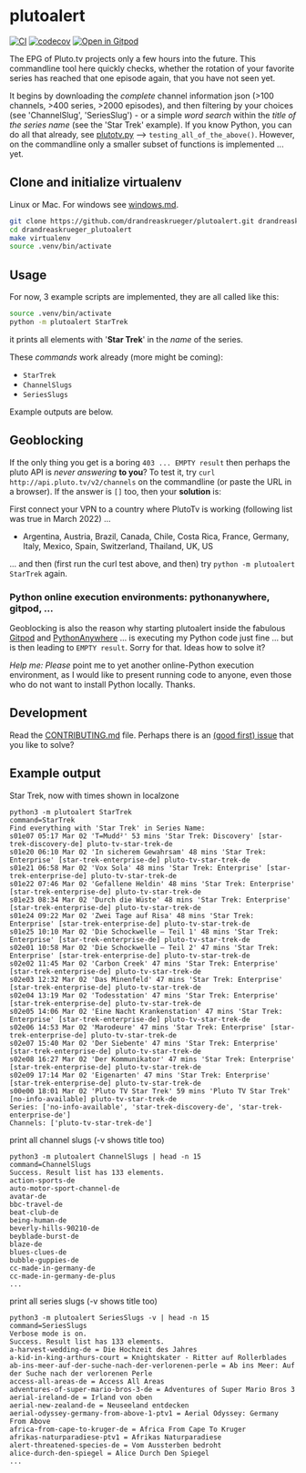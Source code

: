 # plutoalert

[![CI](https://github.com/drandreaskrueger/plutoalert/actions/workflows/main.yml/badge.svg)](https://github.com/drandreaskrueger/plutoalert/actions/workflows/main.yml)
[![codecov](https://codecov.io/gh/drandreaskrueger/plutoalert/branch/main/graph/badge.svg?token=plutoalert_token_here)](https://codecov.io/gh/drandreaskrueger/plutoalert)
[![Open in Gitpod](https://gitpod.io/button/open-in-gitpod.svg)](https://gitpod.io/#https://github.com/drandreaskrueger/plutoalert)

The EPG of Pluto.tv projects only a few hours into the future. This commandline tool here quickly checks, whether the rotation of your favorite series has reached that one episode again, that you have not seen yet.

It begins by downloading the *complete* channel information json (>100 channels, >400 series, >2000 episodes), and then filtering by your choices (see 'ChannelSlug', 'SeriesSlug') - or a simple *word search* within the *title of the series name* (see the 'Star Trek' example). If you know Python, you can do all that already, see [plutotv.py](plutoalert/plutotv.py) --> `testing_all_of_the_above()`. However, on the commandline only a smaller subset of functions is implemented ... yet.

## Clone and initialize virtualenv
Linux or Mac. For windows see [windows.md](windows.md).

```bash
git clone https://github.com/drandreaskrueger/plutoalert.git drandreaskrueger_plutoalert
cd drandreaskrueger_plutoalert
make virtualenv
source .venv/bin/activate
```

## Usage
For now, 3 example scripts are implemented, they are all called like this:

```bash
source .venv/bin/activate
python -m plutoalert StarTrek
```
it prints all elements with '**Star Trek**' in the *name* of the series.

These *commands* work already (more might be coming):
* `StarTrek`
* `ChannelSlugs`
* `SeriesSlugs`

Example outputs are below.

## Geoblocking
If the only thing you get is a boring `403 ... EMPTY result` then perhaps the pluto API is *never answering* **to you**? To test it, try `curl http://api.pluto.tv/v2/channels` on the commandline (or paste the URL in a browser). If the answer is `[]` too, then your **solution** is:

First connect your VPN to a country where PlutoTv is working (following list was true in March 2022) ...

* Argentina, Austria, Brazil, Canada, Chile, Costa Rica, France, Germany, Italy, Mexico, Spain, Switzerland, Thailand, UK, US

... and then (first run the curl test above, and then) try `python -m plutoalert StarTrek` again.

### Python online execution environments: pythonanywhere, gitpod, ...
Geoblocking is also the reason why starting plutoalert inside the fabulous [Gitpod](https://gitpod.io/#https://github.com/drandreaskrueger/plutoalert) and [PythonAnywhere](https://www.pythonanywhere.com/gists/94d3b92d57976da77ae2753b45314aeb/plutoalert_StarTrek.py/python3/) ... is executing my Python code just fine ... but is then leading to `EMPTY result`. Sorry for that. Ideas how to solve it?

*Help me: Please* point me to yet another online-Python execution environment, as I would like to present running code to anyone, even those who do not want to install Python locally. Thanks.

## Development

Read the [CONTRIBUTING.md](CONTRIBUTING.md) file. Perhaps there is an [(good first) issue](https://github.com/drandreaskrueger/plutoalert/issues) that you like to solve?

## Example output
Star Trek, now with times shown in localzone

```
python3 -m plutoalert StarTrek
command=StarTrek
Find everything with 'Star Trek' in Series Name:
s01e07 05:17 Mar 02 'T=Mudd²' 53 mins 'Star Trek: Discovery' [star-trek-discovery-de] pluto-tv-star-trek-de
s01e20 06:10 Mar 02 'In sicherem Gewahrsam' 48 mins 'Star Trek: Enterprise' [star-trek-enterprise-de] pluto-tv-star-trek-de
s01e21 06:58 Mar 02 'Vox Sola' 48 mins 'Star Trek: Enterprise' [star-trek-enterprise-de] pluto-tv-star-trek-de
s01e22 07:46 Mar 02 'Gefallene Heldin' 48 mins 'Star Trek: Enterprise' [star-trek-enterprise-de] pluto-tv-star-trek-de
s01e23 08:34 Mar 02 'Durch die Wüste' 48 mins 'Star Trek: Enterprise' [star-trek-enterprise-de] pluto-tv-star-trek-de
s01e24 09:22 Mar 02 'Zwei Tage auf Risa' 48 mins 'Star Trek: Enterprise' [star-trek-enterprise-de] pluto-tv-star-trek-de
s01e25 10:10 Mar 02 'Die Schockwelle – Teil 1' 48 mins 'Star Trek: Enterprise' [star-trek-enterprise-de] pluto-tv-star-trek-de
s02e01 10:58 Mar 02 'Die Schockwelle – Teil 2' 47 mins 'Star Trek: Enterprise' [star-trek-enterprise-de] pluto-tv-star-trek-de
s02e02 11:45 Mar 02 'Carbon Creek' 47 mins 'Star Trek: Enterprise' [star-trek-enterprise-de] pluto-tv-star-trek-de
s02e03 12:32 Mar 02 'Das Minenfeld' 47 mins 'Star Trek: Enterprise' [star-trek-enterprise-de] pluto-tv-star-trek-de
s02e04 13:19 Mar 02 'Todesstation' 47 mins 'Star Trek: Enterprise' [star-trek-enterprise-de] pluto-tv-star-trek-de
s02e05 14:06 Mar 02 'Eine Nacht Krankenstation' 47 mins 'Star Trek: Enterprise' [star-trek-enterprise-de] pluto-tv-star-trek-de
s02e06 14:53 Mar 02 'Marodeure' 47 mins 'Star Trek: Enterprise' [star-trek-enterprise-de] pluto-tv-star-trek-de
s02e07 15:40 Mar 02 'Der Siebente' 47 mins 'Star Trek: Enterprise' [star-trek-enterprise-de] pluto-tv-star-trek-de
s02e08 16:27 Mar 02 'Der Kommunikator' 47 mins 'Star Trek: Enterprise' [star-trek-enterprise-de] pluto-tv-star-trek-de
s02e09 17:14 Mar 02 'Eigenarten' 47 mins 'Star Trek: Enterprise' [star-trek-enterprise-de] pluto-tv-star-trek-de
s00e00 18:01 Mar 02 'Pluto TV Star Trek' 59 mins 'Pluto TV Star Trek' [no-info-available] pluto-tv-star-trek-de
Series: ['no-info-available', 'star-trek-discovery-de', 'star-trek-enterprise-de']
Channels: ['pluto-tv-star-trek-de']
```

print all channel slugs (-v shows title too)

```
python3 -m plutoalert ChannelSlugs | head -n 15
command=ChannelSlugs
Success. Result list has 133 elements.
action-sports-de
auto-motor-sport-channel-de
avatar-de
bbc-travel-de
beat-club-de
being-human-de
beverly-hills-90210-de
beyblade-burst-de
blaze-de
blues-clues-de
bubble-guppies-de
cc-made-in-germany-de
cc-made-in-germany-de-plus
...
```

print all series slugs (-v shows title too)

```
python3 -m plutoalert SeriesSlugs -v | head -n 15
command=SeriesSlugs
Verbose mode is on.
Success. Result list has 133 elements.
a-harvest-wedding-de = Die Hochzeit des Jahres
a-kid-in-king-arthurs-court = Knightskater - Ritter auf Rollerblades
ab-ins-meer-auf-der-suche-nach-der-verlorenen-perle = Ab ins Meer: Auf der Suche nach der verlorenen Perle
access-all-areas-de = Access All Areas
adventures-of-super-mario-bros-3-de = Adventures of Super Mario Bros 3
aerial-ireland-de = Irland von oben
aerial-new-zealand-de = Neuseeland entdecken
aerial-odyssey-germany-from-above-1-ptv1 = Aerial Odyssey: Germany From Above
africa-from-cape-to-kruger-de = Africa From Cape To Kruger
afrikas-naturparadiese-ptv1 = Afrikas Naturparadiese
alert-threatened-species-de = Vom Aussterben bedroht
alice-durch-den-spiegel = Alice Durch Den Spiegel
...
```
